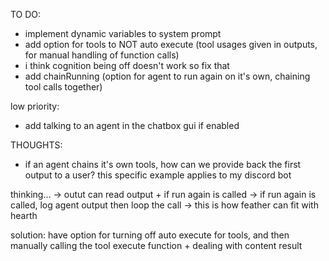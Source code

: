 TO DO:
- implement dynamic variables to system prompt
- add option for tools to NOT auto execute (tool usages given in outputs, for manual handling of function calls)
- i think cognition being off doesn't work so fix that
- add chainRunning (option for agent to run again on it's own, chaining tool calls together)

low priority:
- add talking to an agent in the chatbox gui if enabled

THOUGHTS:
- if an agent chains it's own tools, how can we provide back the first output to a user?
this specific example applies to my discord bot

thinking...
-> outut can read output + if run again is called
-> if run again is called, log agent output then loop the call
-> this is how feather can fit with hearth

solution: have option for turning off auto execute for tools, and then manually calling the tool execute function + dealing with content result